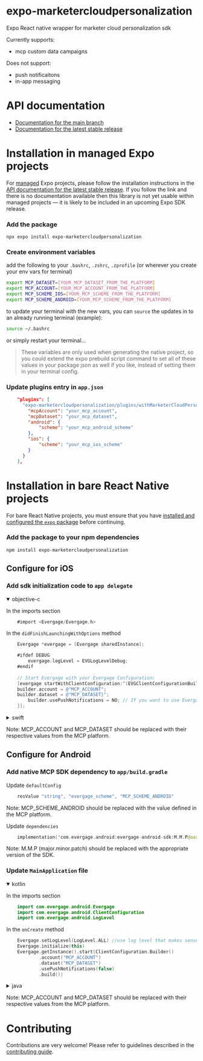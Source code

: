 # expo-marketercloudpersonalization

Expo React native wrapper for marketer cloud personalization sdk

Currently supports:
- mcp custom data campaigns

Does not support:
- push notificaitons
- in-app messaging

# API documentation

- [Documentation for the main branch](https://github.com/expo/expo/blob/main/docs/pages/versions/unversioned/sdk/@mobile/marketercloudpersonalization.md)
- [Documentation for the latest stable release](https://docs.expo.dev/versions/latest/sdk/@mobile/marketercloudpersonalization/)

# Installation in managed Expo projects

For [managed](https://docs.expo.dev/archive/managed-vs-bare/) Expo projects, please follow the installation instructions in the [API documentation for the latest stable release](#api-documentation). If you follow the link and there is no documentation available then this library is not yet usable within managed projects &mdash; it is likely to be included in an upcoming Expo SDK release.

### Add the package
```
npx expo install expo-marketercloudpersonalization
```

### Create environment variables

add the following to your `.bashrc`, `.zshrc`, `.zprofile` (or wherever you create your env vars for terminal)
```bash
export MCP_DATASET=[YOUR_MCP_DATASET_FROM_THE_PLATFORM]
export MCP_ACCOUNT=[YOUR_MCP_ACCOUNT_FROM_THE_PLATFORM]
export MCP_SCHEME_IOS=[YOUR_MCP_SCHEME_FROM_THE_PLATFORM]
export MCP_SCHEME_ANDROID=[YOUR_MCP_SCHEME_FROM_THE_PLATFORM]
```

to update your terminal with the new vars, you can `source` the updates in to an already running terminal (example):
```bash
source ~/.bashrc
```
or simply restart your terminal...

> These variables are only used when generating the native project, so you could extend the expo prebuild script command to set all of these values in your package json as well if you like, instead of setting them in your terminal config.

### Update plugins entry in `app.json`
```json
    "plugins": [
      "expo-marketercloudpersonalization/plugins/withMarketerCloudPersonalizationSDK", {
        "mcpAccount": "your_mcp_account",
        "mcpDataset": "your_mcp_dataset",
        "android": {
            "scheme": "your_mcp_android_scheme"
        },
        "ios": {
            "scheme": "your_mcp_ios_scheme"
        }
      }
    ],
```

# Installation in bare React Native projects

For bare React Native projects, you must ensure that you have [installed and configured the `expo` package](https://docs.expo.dev/bare/installing-expo-modules/) before continuing.

### Add the package to your npm dependencies

```
npm install expo-marketercloudpersonalization
```

## Configure for iOS

### Add sdk initialization code to `app delegate`
<details open>
<summary>objective-c</summary>

In the imports section
```objective-c
    #import <Evergage/Evergage.h>
```

In the `didFinishLaunchingWithOptions` method
```objective-c
    Evergage *evergage = [Evergage sharedInstance];

    #ifdef DEBUG
        evergage.logLevel = EVGLogLevelDebug;
    #endif
    
    // Start Evergage with your Evergage Configuration:
    [evergage startWithClientConfiguration:^(EVGClientConfigurationBuilder * _Nonnull builder) {
    builder.account = @"MCP_ACCOUNT";
    builder.dataset = @"MCP_DATASET}";
        builder.usePushNotifications = NO; // If you want to use Evergage push notification campaigns
    }];     
```
</details>

<details>
<summary>swift</summary>

In the imports section
```swift
    //todo
```

In the `didFinishLaunchingWithOptions` method
```swift
    //todo
```
</details>

Note: MCP_ACCOUNT and MCP_DATASET should be replaced with their respective values from the MCP platform.


## Configure for Android

### Add native MCP SDK dependency to `app/build.gradle`

Update `defaultConfig`
```kotlin
    resValue "string", "evergage_scheme", "MCP_SCHEME_ANDROID"
```
Note: MCP_SCHEME_ANDROID should be replaced with the value defined in the MCP platform.

Update `dependencies`
```kotlin
    implementation('com.evergage.android:evergage-android-sdk:M.M.P@aar') { transitive = true }
```
Note: M.M.P (major.minor.patch) should be replaced with the appropriate version of the SDK.

### Update `MainApplication` file

<details open>
<summary>kotlin</summary>

In the imports section
```kotlin
    import com.evergage.android.Evergage
    import com.evergage.android.ClientConfiguration
    import com.evergage.android.LogLevel
```

In the `onCreate` method
```kotlin
    Evergage.setLogLevel(LogLevel.ALL) //use log level that makes sense
    Evergage.initialize(this)
    Evergage.getInstance().start(ClientConfiguration.Builder()
            .account("MCP_ACCOUNT")
            .dataset("MCP_DATASET")
            .usePushNotifications(false)
            .build())
```
</details>

<details>
<summary>java</summary>

In the imports section
```java
    import com.evergage.android.Evergage;
    import com.evergage.android.ClientConfiguration;
    import com.evergage.android.LogLevel;
```

In the `onCreate` method
```java
    Evergage.initialize(this);  //use log level that makes sense

    Evergage evergage = Evergage.getInstance();

    evergage.start(new ClientConfiguration.Builder()
            .account(BuildConfig.MCP_ACCOUNT)
            .dataset(BuildConfig.MCP_DATASET)
            .usePushNotifications(false)
            .build());
```
</details>

Note: MCP_ACCOUNT and MCP_DATASET should be replaced with their respective values from the MCP platform.



# Contributing

Contributions are very welcome! Please refer to guidelines described in the [contributing guide]( https://github.com/expo/expo#contributing).

